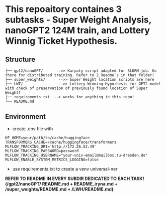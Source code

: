 # This repoaitory containes 3 subtasks - Super Weight Analysis, nanoGPT2 124M train, and Lottery Winnig Ticket Hypothesis.

## Structure
```super_weights/
├── gpt2/nanoGPT/      -->> Karpaty script adapted for SLURM job. Go there for distributed training. Refer to 2 Readme`s in that folder!
├── super_weights/      -->> Super Weight location scripts are here
├──-LWT/               --->> Lottery Winning Hypothesis for GPT2 model with check of preservation of previously found location of Super Weight!   
├── requirements.txt  --> works for anything in this repo!
└── README.md
```

## Environment

- create .env file with 
```
HF_HOME=your/path/to/cache/huggingface
TRANSFORMERS_CACHE=/cache/huggingface/transformers
MLFLOW_TRACKING_URI='http://172.26.52.49'
MLFLOW_TRACKING_PASSWORD=password
MLFLOW_TRACKING_USERNAME="your-univ-email@mailbox.tu-dresden.de"
MLFLOW_ENABLE_SYSTEM_METRICS_LOGGING=false
```
- use requirements.txt to create a venv universal-ner


**REFER TO README IN EVERY SUBDIR DEDICATED TO EACH TASK! (/gpt2/nanoGPT/ README.md + README_iryna.md + /super_weights/README.md + /LWH/README.md)**

